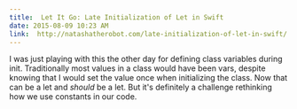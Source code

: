 ```yaml
---
title:  Let It Go: Late Initialization of Let in Swift
date: 2015-08-09 10:23 AM
link:  http://natashatherobot.com/late-initialization-of-let-in-swift/
---
```


I was just playing with this the other day for defining class variables during init. Traditionally most values in a class would have been vars, despite knowing that I would set the value once when initializing the class. Now that can be a let and *should* be a let. But it's definitely a challenge rethinking how we use constants in our code.